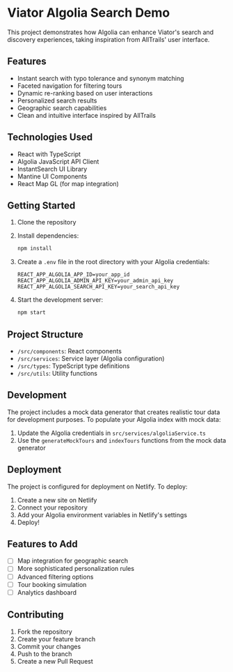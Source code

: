 # Viator Algolia Search Demo

This project demonstrates how Algolia can enhance Viator's search and discovery experiences, taking inspiration from AllTrails' user interface.

## Features

- Instant search with typo tolerance and synonym matching
- Faceted navigation for filtering tours
- Dynamic re-ranking based on user interactions
- Personalized search results
- Geographic search capabilities
- Clean and intuitive interface inspired by AllTrails

## Technologies Used

- React with TypeScript
- Algolia JavaScript API Client
- InstantSearch UI Library
- Mantine UI Components
- React Map GL (for map integration)

## Getting Started

1. Clone the repository
2. Install dependencies:
   ```bash
   npm install
   ```

3. Create a `.env` file in the root directory with your Algolia credentials:
   ```
   REACT_APP_ALGOLIA_APP_ID=your_app_id
   REACT_APP_ALGOLIA_ADMIN_API_KEY=your_admin_api_key
   REACT_APP_ALGOLIA_SEARCH_API_KEY=your_search_api_key
   ```

4. Start the development server:
   ```bash
   npm start
   ```

## Project Structure

- `/src/components`: React components
- `/src/services`: Service layer (Algolia configuration)
- `/src/types`: TypeScript type definitions
- `/src/utils`: Utility functions

## Development

The project includes a mock data generator that creates realistic tour data for development purposes. To populate your Algolia index with mock data:

1. Update the Algolia credentials in `src/services/algoliaService.ts`
2. Use the `generateMockTours` and `indexTours` functions from the mock data generator

## Deployment

The project is configured for deployment on Netlify. To deploy:

1. Create a new site on Netlify
2. Connect your repository
3. Add your Algolia environment variables in Netlify's settings
4. Deploy!

## Features to Add

- [ ] Map integration for geographic search
- [ ] More sophisticated personalization rules
- [ ] Advanced filtering options
- [ ] Tour booking simulation
- [ ] Analytics dashboard

## Contributing

1. Fork the repository
2. Create your feature branch
3. Commit your changes
4. Push to the branch
5. Create a new Pull Request
